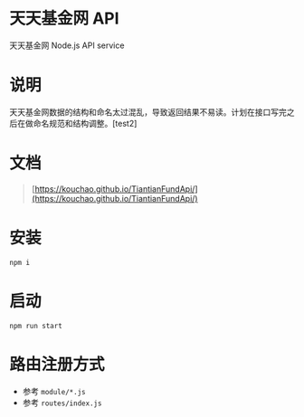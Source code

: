 # 天天基金网 API
天天基金网 Node.js API service

# 说明
天天基金网数据的结构和命名太过混乱，导致返回结果不易读。计划在接口写完之后在做命名规范和结构调整。[test2]

# 文档
> [https://kouchao.github.io/TiantianFundApi/](https://kouchao.github.io/TiantianFundApi/)

# 安装
```
npm i
```
# 启动
```
npm run start
```

# 路由注册方式
- 参考 `module/*.js`
- 参考 `routes/index.js`
